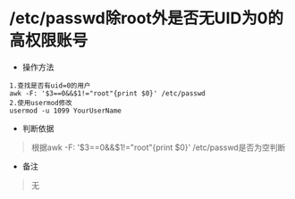 # /etc/passwd除root外是否无UID为0的高权限账号

- 操作方法
```
1.查找是否有uid=0的用户
awk -F: '$3==0&&$1!="root"{print $0}' /etc/passwd 
2.使用usermod修改
usermod -u 1099 YourUserName
```

- 判断依据
> 根据awk -F: '$3==0&&$1!="root"{print $0}' /etc/passwd是否为空判断

- 备注
> 无
